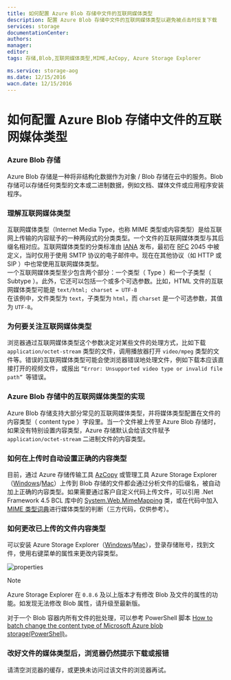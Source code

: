 ```yaml
---
title: 如何配置 Azure Blob 存储中文件的互联网媒体类型
description: 配置 Azure Blob 存储中文件的互联网媒体类型以避免被点击时反复下载
services: storage
documentationCenter: 
authors: 
manager: 
editor: 
tags: 存储,Blob,互联网媒体类型,MIME,AzCopy, Azure Storage Explorer

ms.service: storage-aog
ms.date: 12/15/2016
wacn.date: 12/15/2016
---
```


# 如何配置 Azure Blob 存储中文件的互联网媒体类型

### Azure Blob 存储 ###

Azure Blob 存储是一种将非结构化数据作为对象 / Blob 存储在云中的服务。Blob 存储可以存储任何类型的文本或二进制数据，例如文档、媒体文件或应用程序安装程序。

### 理解互联网媒体类型 ###

互联网媒体类型（Internet Media Type，也称 MIME 类型或内容类型）是给互联网上传输的内容赋予的一种两段式的分类类型。一个文件的互联网媒体类型与其后缀名相对应。互联网媒体类型的分类标准由 [IANA](https://www.iana.org/) 发布，最初在 [RFC](http://www.ietf.org/rfc.html) 2045 中被定义，当时仅用于使用 SMTP 协议的电子邮件中。现在在其他协议（如 HTTP 或 SIP ）中也常使用互联网媒体类型。  
一个互联网媒体类型至少包含两个部分：一个类型（ Type ）和一个子类型（ Subtype ）。此外，它还可以包括一个或多个可选参数。比如，HTML 文件的互联网媒体类型可能是 `text/html; charset = UTF-8`  
在该例中，文件类型为 `text`，子类型为 `html`，而 `charset` 是一个可选参数，其值为 `UTF-8`。

### 为何要关注互联网媒体类型 ###

浏览器通过互联网媒体类型这个参数决定对某些文件的处理方式，比如下载 `application/octet-stream` 类型的文件，调用播放器打开 `video/mpeg` 类型的文件等。错误的互联网媒体类型可能会使浏览器错误地处理文件，例如下载本应该直接打开的视频文件，或报出 `“Error: Unsupported video type or invalid file path” `等错误。

### Azure Blob 存储中的互联网媒体类型的实现 ###

Azure Blob 存储支持大部分常见的互联网媒体类型，并将媒体类型配置在文件的内容类型（ content type ）字段里。当一个文件被上传至 Azure Blob 存储时，如果没有特别设置内容类型，Azure 存储默认会给该文件赋予 `application/octet-stream` 二进制文件的内容类型。

### 如何在上传时自动设置正确的内容类型 ###

目前，通过 Azure 存储传输工具 [AzCopy](./storage/storage-use-azcopy.md) 或管理工具 Azure Storage Explorer（[Windows](http://go.microsoft.com/fwlink/?linkid=698844&clcid=0x804)/[Mac](http://go.microsoft.com/fwlink/?linkid=698845&clcid=0x804)）上传到 Blob 存储的文件都会通过分析文件的后缀名，被自动加上正确的内容类型。如果需要通过客户自定义代码上传文件，可以引用 .Net Framework 4.5 BCL 库中的 [System.Web.MimeMapping](https://msdn.microsoft.com/zh-cn/library/system.web.mimemapping.getmimemapping.aspx) 类，或在代码中加入[ MIME 类型词典](https://github.com/samuelneff/MimeTypeMap)进行媒体类型的判断（三方代码，仅供参考）。

### 如何更改已上传的文件内容类型 ###

可以安装 Azure Storage Explorer（[Windows](http://go.microsoft.com/fwlink/?linkid=698844&clcid=0x804)/[Mac](http://go.microsoft.com/fwlink/?linkid=698845&clcid=0x804)），登录存储账号，找到文件，使用右键菜单的属性来更改内容类型。

![properties](./media/aog-storage-blob-howto-store-mime-type/properties.png)

>[!NOTE]
> Azure Storage Explorer 在 `0.8.6` 及以上版本才有修改 Blob 及文件的属性的功能。如发现无法修改 Blob 属性，请升级至最新版。

对于一个 Blob 容器内所有文件的批处理，可以参考 PowerShell 脚本 [How to batch change the content type of Microsoft Azure blob storage(PowerShell)](https://gallery.technet.microsoft.com/How-to-batch-change-the-47e310b4)。

### 改好文件的媒体类型后，浏览器仍然提示下载或报错 ###

请清空浏览器的缓存，或更换未访问过该文件的浏览器再试。

